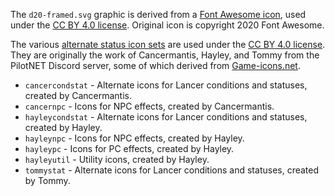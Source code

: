 The `d20-framed.svg` graphic is derived from a [Font Awesome icon](https://fontawesome.com/icons/dice-d20?style=solid), used under the [CC BY 4.0 license](https://fontawesome.com/license/free). Original icon is copyright 2020 Font Awesome.

The various [alternate status icon sets](public/assets/icons/alt-status) are used under the [CC BY 4.0 license](https://fontawesome.com/license/free). They are originally the work of Cancermantis, Hayley, and Tommy from the PilotNET Discord server, some of which derived from [Game-icons.net](https://game-icons.net/).

- `cancercondstat` - Alternate icons for Lancer conditions and statuses, created by Cancermantis.
- `cancernpc` - Icons for NPC effects, created by Cancermantis.
- `hayleycondstat` - Alternate icons for Lancer conditions and statuses, created by Hayley.
- `hayleynpc` - Icons for NPC effects, created by Hayley.
- `hayleypc` - Icons for PC effects, created by Hayley.
- `hayleyutil` - Utility icons, created by Hayley.
- `tommystat` - Alternate icons for Lancer conditions and statuses, created by Tommy.
